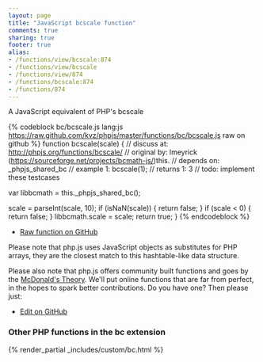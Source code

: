 ```yaml
---
layout: page
title: "JavaScript bcscale function"
comments: true
sharing: true
footer: true
alias:
- /functions/view/bcscale:874
- /functions/view/bcscale
- /functions/view/874
- /functions/bcscale:874
- /functions/874
---
```

<!-- Generated by Rakefile:build -->
A JavaScript equivalent of PHP's bcscale

{% codeblock bc/bcscale.js lang:js https://raw.github.com/kvz/phpjs/master/functions/bc/bcscale.js raw on github %}
function bcscale(scale) {
  //  discuss at: http://phpjs.org/functions/bcscale/
  // original by: lmeyrick (https://sourceforge.net/projects/bcmath-js/)this.
  //  depends on: _phpjs_shared_bc
  //   example 1: bcscale(1);
  //   returns 1: 3
  //        todo: implement these testcases

  var libbcmath = this._phpjs_shared_bc();

  scale = parseInt(scale, 10);
  if (isNaN(scale)) {
    return false;
  }
  if (scale < 0) {
    return false;
  }
  libbcmath.scale = scale;
  return true;
}
{% endcodeblock %}

 - [Raw function on GitHub](https://github.com/kvz/phpjs/blob/master/functions/bc/bcscale.js)

Please note that php.js uses JavaScript objects as substitutes for PHP arrays, they are 
the closest match to this hashtable-like data structure. 

Please also note that php.js offers community built functions and goes by the 
[McDonald's Theory](https://medium.com/what-i-learned-building/9216e1c9da7d). We'll put online 
functions that are far from perfect, in the hopes to spark better contributions. 
Do you have one? Then please just: 

 - [Edit on GitHub](https://github.com/kvz/phpjs/edit/master/functions/bc/bcscale.js)


### Other PHP functions in the bc extension
{% render_partial _includes/custom/bc.html %}

